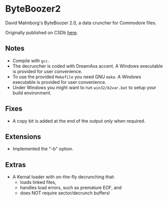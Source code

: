 # ByteBoozer2
David Malmborg's ByteBoozer 2.0, a data cruncher for Commodore files.

Originally published on CSDb [here](http://csdb.dk/release/?id=145031).

## Notes
- Compile with `gcc`.
- The decruncher is coded with DreamAss accent. A Windows executable is provided for user convenience.
- To use the provided `Makefile` you need GNU `make`. A Windows executable is provided for user convenience.
- Under Windows you might want to run `win32/b2var.bat` to setup your build environment.

## Fixes
- A copy bit is added at the end of the output only when required.

## Extensions
- Implemented the "-b" option.

## Extras
- A Kernal loader with on-the-fly decrunching that:
  - loads linked files, 
  - handles load errors, such as premature EOF, and 
  - does NOT require sector/decrunch buffers!
